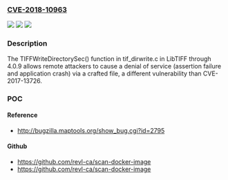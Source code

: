 ### [CVE-2018-10963](https://cve.mitre.org/cgi-bin/cvename.cgi?name=CVE-2018-10963)
![](https://img.shields.io/static/v1?label=Product&message=n%2Fa&color=blue)
![](https://img.shields.io/static/v1?label=Version&message=n%2Fa&color=blue)
![](https://img.shields.io/static/v1?label=Vulnerability&message=n%2Fa&color=brighgreen)

### Description

The TIFFWriteDirectorySec() function in tif_dirwrite.c in LibTIFF through 4.0.9 allows remote attackers to cause a denial of service (assertion failure and application crash) via a crafted file, a different vulnerability than CVE-2017-13726.

### POC

#### Reference
- http://bugzilla.maptools.org/show_bug.cgi?id=2795

#### Github
- https://github.com/revl-ca/scan-docker-image
- https://github.com/revl-ca/scan-docker-image

